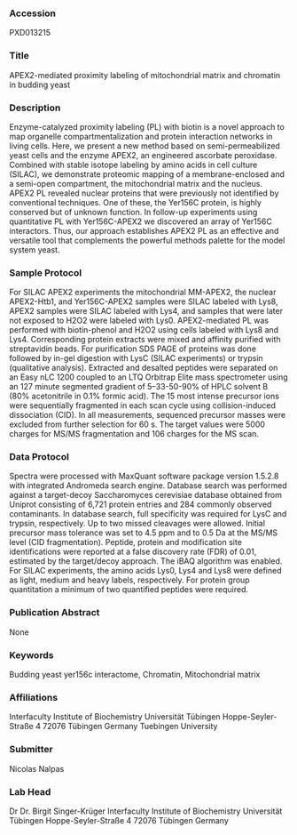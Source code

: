 ### Accession
PXD013215

### Title
APEX2-mediated proximity labeling of mitochondrial matrix and chromatin in budding yeast

### Description
Enzyme-catalyzed proximity labeling (PL) with biotin is a novel approach to map organelle compartmentalization and protein interaction networks in living cells. Here, we present a new method based on semi-permeabilized yeast cells and the enzyme APEX2, an engineered ascorbate peroxidase. Combined with stable isotope labeling by amino acids in cell culture (SILAC), we demonstrate proteomic mapping of a membrane-enclosed and a semi-open compartment, the mitochondrial matrix and the nucleus. APEX2 PL revealed nuclear proteins that were previously not identified by conventional techniques. One of these, the Yer156C protein, is highly conserved but of unknown function. In follow-up experiments using quantitative PL with Yer156C-APEX2 we discovered an array of Yer156C interactors. Thus, our approach establishes APEX2 PL as an effective and versatile tool that complements the powerful methods palette for the model system yeast.

### Sample Protocol
For SILAC APEX2 experiments the mitochondrial MM-APEX2, the nuclear APEX2-Htb1, and Yer156C-APEX2 samples were SILAC labeled with Lys8, APEX2 samples were SILAC labeled with Lys4, and samples that were later not exposed to H2O2 were labeled with Lys0. APEX2-mediated PL was performed with biotin-phenol and H2O2 using cells labeled with Lys8 and Lys4. Corresponding protein extracts were mixed and affinity purified with streptavidin beads.  For purification SDS PAGE of proteins was done followed by in-gel digestion with LysC (SILAC experiments) or trypsin (qualitative analysis). Extracted and desalted peptides were separated on an Easy nLC 1200 coupled to an LTQ Orbitrap Elite mass spectrometer using an 127 minute segmented gradient of 5–33-50-90% of HPLC solvent B (80% acetonitrile in 0.1% formic acid). The 15 most intense precursor ions were sequentially fragmented in each scan cycle using collision-induced dissociation (CID). In all measurements, sequenced precursor masses were excluded from further selection for 60 s. The target values were 5000 charges for MS/MS fragmentation and 106 charges for the MS scan.

### Data Protocol
Spectra were processed with MaxQuant software package version 1.5.2.8 with integrated Andromeda search engine. Database search was performed against a target-decoy Saccharomyces cerevisiae database obtained from Uniprot consisting of 6,721 protein entries and 284 commonly observed contaminants. In database search, full specificity was required for LysC and trypsin, respectively. Up to two missed cleavages were allowed. Initial precursor mass tolerance was set to 4.5 ppm and to 0.5 Da at the MS/MS level (CID fragmentation). Peptide, protein and modification site identifications were reported at a false discovery rate (FDR) of 0.01, estimated by the target/decoy approach. The iBAQ algorithm was enabled. For SILAC experiments, the amino acids Lys0, Lys4 and Lys8 were defined as light, medium and heavy labels, respectively. For protein group quantitation a minimum of two quantified peptides were required.

### Publication Abstract
None

### Keywords
Budding yeast yer156c interactome, Chromatin, Mitochondrial matrix

### Affiliations
Interfaculty Institute of Biochemistry Universität Tübingen Hoppe-Seyler-Straße 4 72076 Tübingen Germany
Tuebingen University

### Submitter
Nicolas Nalpas

### Lab Head
Dr Dr. Birgit Singer-Krüger
Interfaculty Institute of Biochemistry Universität Tübingen Hoppe-Seyler-Straße 4 72076 Tübingen Germany


